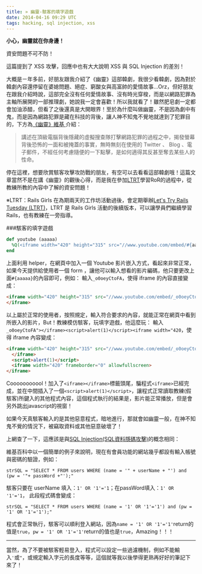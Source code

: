 ```yaml
---
title: » 幽靈-駭客的填字遊戲
date: 2014-04-16 09:29 UTC
tags: hacking, sql injection, xss
---
```


**小心，幽靈就在你身邊！**

資安問題不可不防！

這篇提到了 XSS 攻擊，回應中也有大大說明 XSS 與 SQL Injection 的差別！


大概是ㄧ年多前，好朋友跟我介紹了《幽靈》這部韓劇，我很少看韓劇，因為對於韓劇內容還停留在婆媳問題、絕症、窮酸女與高富帥的愛情故事...Orz，但好朋友在跟我介紹時說，這部完全沒有任何愛情故事、沒有時光穿梭，而是以網路犯罪為主軸所展開的一部推理劇，她說我一定會喜歡！所以我就看了！雖然肥皂劇一定都會加油添醋，但看了之後還真是大開眼界！至於為什麼叫做幽靈，不是因為劇中有鬼，而是因為網路犯罪是藏在科技的背後，讓人神不知鬼不覺地就達到了犯罪目的，下方為[《幽靈》維基 ](http://zh.wikipedia.org/wiki/%E5%B9%BD%E9%9D%88_(%E9%9F%93%E5%9C%8B%E9%9B%BB%E8%A6%96%E5%8A%87))介紹：

<blockquote>講述在頂級電腦背後隱藏的虛擬搜查隊打擊網路犯罪的過程之中，揭發螢幕背後恐怖的一面和被掩蓋的事實，無時無刻在使用的 Twitter 、 Blog 、電子郵件，不經任何考慮隨便的一下點擊，是如何適得其反甚至奪去某些人的性命。
</blockquote>

停在這裡，想要欣賞駭客攻擊攻防戰的朋友，有空可以去看看這部韓劇哦！這篇文章當然不是在講《幽靈》的觀後心得，而是我在參加[LTRT](http://ltrt.kktix.cc/)學習RoR的過程中，從教練所教的內容中了解的資安問題！

※LTRT：Rails Girls 在為期兩天的工作坊活動過後，會定期舉辦[Let's Try Rails Tuesday (LTRT)](http://ltrt.kktix.cc/)，LTRT 是 Rails Girls 活動的後續版本，可以讓學員們繼續學習 Rails，也有教練在一旁指導。

###駭客的填字遊戲

~~~ruby
def youtube (aaaaa)
  %Q(<iframe width="420" height="315" src="//www.youtube.com/embed/#{aaaaa}" frameborder="0" allowfullscreen></iframe>)
end
~~~

上面利用 helper，在網頁中加入一個 Youtube 影片嵌入方式，看起來非常正常，如果今天提供給使用者一個 form ，讓他可以輸入想看的影片編碼，他只要更改上面`#{aaaaa}`的內容即可，例如：
輸入`_o0oeyCtoFA`，使得 iframe 的內容直接變成：

~~~html
<iframe width="420" height="315" src="//www.youtube.com/embed/_o0oeyCtoFA" frameborder="0" allowfullscreen>
</iframe>
~~~

以上屬於正常的使用者，按照規定，輸入符合要求的內容，就能正常在網頁中看到所嵌入的影片，But！教練模仿駭客，玩填字遊戲，他這麼玩：
輸入`_o0oeyCtoFA"></iframe><script>alert(1)</script><iframe width="420`，使得 iframe 內容變成：

~~~html
<iframe width="420" height="315" src="//www.youtube.com/embed/_o0oeyCtoFA">
  </iframe>
  <script>alert(1)</script>
  <iframe width="420" frameborder="0" allowfullscreen>
</iframe>
~~~

Cooooooooool！加入了`<iframe></iframe>`標籤頭尾，騙程式`<iframe>`已經完成，並在中間插入了一個`<script>alert(1)</script>`，讓程式正常讀取教練(假駭客)所鍵入的其他程式內容，這個程式執行的結果是，影片能正常播放，但是會另外跳出javascript的視窗！

如果今天真駭客輸入的是其他惡意程式，暗地進行，那就會如幽靈一般，在神不知鬼不覺的情況下，被竊取資料或其他惡意破壞了！

上網查了一下，這應該是與[SQL Injection(SQL資料隱碼攻擊)](http://zh.wikipedia.org/wiki/SQL%E8%B3%87%E6%96%99%E9%9A%B1%E7%A2%BC%E6%94%BB%E6%93%8A)的概念相同：

維基百科中以一個簡單的例子來說明，現在有會員功能的網站幾乎都設有輸入帳號與密碼的驗證，例如：

~~~shell
strSQL = "SELECT * FROM users WHERE (name = '" + userName + "') and (pw = '"+ passWord +"');"
~~~

駭客只要在 userName 填入：`1' OR '1'='1`；在passWord填入：`1' OR '1'='1`，
此段程式碼會變成：

~~~shell
strSQL = "SELECT * FROM users WHERE (name = '1' OR '1'='1') and (pw = '1' OR '1'='1');"
~~~

程式會正常執行，駭客可以順利登入網站，因為`name = '1' OR '1'='1'`return的值是`true`，`pw = '1' OR '1'='1'`return的值也是`true`，Amazing！！！

---

當然，為了不要被駭客輕易登入，程式可以設定一些過濾機制，例如不能輸入`'`或`"`，或規定輸入字元的長度等等，這個就等我以後學得更熟再好好的筆記下來了！
